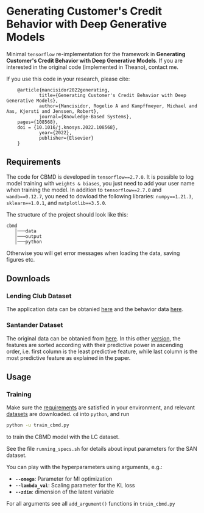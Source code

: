 # Generating Customer's Credit Behavior with Deep Generative Models
Minimal `tensorflow` re-implementation for the framework in **Generating Customer's Credit Behavior with Deep Generative Models**. If you are interested in the original code (implemented in Theano), contact me.

If you use this code in your research, please cite:

        @article{mancisidor2022generating,
                title={Generating Customer's Credit Behavior with Deep Generative Models},
                author={Mancisidor, Rogelio A and Kampffmeyer, Michael and Aas, Kjersti and Jenssen, Robert},
                journal={Knowledge-Based Systems},
		pages={108568},
		doi = {10.1016/j.knosys.2022.108568},
                year={2022},
                publisher={Elsevier}
        }

## Requirements
The code for CBMD is developed in `tensorflow==2.7.0`. It is possible to log model training with `weights & biases`, you just need to add your user name when training the model. In addition to `tensorflow==2.7.0`  and `wandb==0.12.7`, you need to dowload the following libraries: `numpy==1.21.3`, `sklearn==1.0.1`, and `matplotlib==3.5.0`.

The structure of the project should look like this:

```
cbmd
   │───data
   │───output
   │───python
```

Otherwise you will get error messages when loading the data, saving figures etc.

## Downloads
### Lending Club Dataset
The application data can be obtanied [here](https://biedu-my.sharepoint.com/:u:/g/personal/rogelio_a_mancisidor_bi_no/EcgPz45I3RVEu0NP6ZKFjwcBevv_UyPupOrOk2nGi7VGzQ?e=pvYQqg) and the behavior data [here](https://biedu-my.sharepoint.com/:u:/g/personal/rogelio_a_mancisidor_bi_no/ET0VGWiJlZ5Jgpj94f7JfkEBfSpVfJcB2p7aBZIsZgaunA?e=k7FdYo).

### Santander Dataset
The original data can be obtanied from [here](https://www.kaggle.com/c/santander-customer-transaction-prediction/data). In this other [version](https://biedu-my.sharepoint.com/:u:/g/personal/rogelio_a_mancisidor_bi_no/ETYsdKH2OFhPukow_jaMKW8Bineu6OS67s_ee7n__spRag?e=aJH83x), the features are sorted according with their predictive power in ascending order, i.e. first column is the least predictive feature, while last column is the most predictive feature as explained in the paper.  

## Usage
### Training

Make sure the [requirements](#requirements) are satisfied in your environment, and relevant [datasets](#downloads) are downloaded. `cd` into `python`, and run

```bash
python -u train_cbmd.py 
```

to train the CBMD model with the LC dataset.

See the file `running_specs.sh` for details about input parameters for the SAN dataset.

You can play with the hyperparameters using arguments, e.g.:
- **`--omega`**: Parameter for MI optimization
- **`--lambda_val`**: Scaling parameter for the KL loss 
- **`--zdim`**: dimension of the latent variable

For all arguments see all `add_argument()` functions in `train_cbmd.py`
